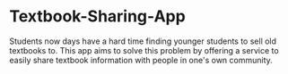 # Textbook-Sharing-App
Students now days have a hard time finding younger students to sell old textbooks to. This app aims to solve this problem by offering a service to easily share textbook information with people in one's own community.
